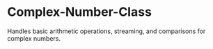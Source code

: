 # Complex-Number-Class
Handles basic arithmetic operations, streaming, and comparisons for complex numbers.
